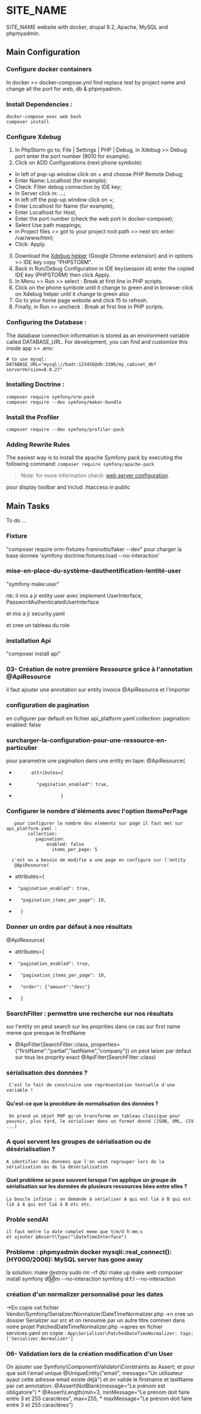 # SITE_NAME

SITE_NAME website with docker, drupal 9.2, Apache, MySQL and phpmyadmin.


## Main Configuration

### Configure docker containers

In docker >> docker-compose.yml find replace test by project name and change all the port for web, db & phpmyadmin.


### Install Dependencies :

```
docker-compose exec web bash
composer install
```


### Configure Xdebug

1. In PhpStorm go to: File | Settings | PHP | Debug, in Xdebug >> Debug port enter the port number (9010 for example).
2. Click on ADD Configurations (next phone symbole):
  - In left of pop-up window click on + and choose PHP Remote Debug;
  - Enter Name: Localhost (for example);
  - Check: Filter debug connection by IDE key;
  - In Server click in: ...;
  - In left off the pop-up window click on +;
  - Enter Localhost for Name (for example);
  - Enter Localhost for Host,
  - Enter the port number (check the web port in docker-compose);
  - Select Use path mappings;
  - in Project files >> got to your project root path >> next src enter: /var/www/html;
  - Click: Apply.
3. Download the [Xdebug helper](https://chrome.google.com/webstore/detail/xdebug-helper/eadndfjplgieldjbigjakmdgkmoaaaoc) (Google Chrome extension) and in options >> IDE key copy "PHPSTORM".
4. Back in Run/Debug Configuration in IDE key(session id) enter the copied IDE key (PHPSTORM) then click Apply.
5. In Menu >> Run >> select : Break at first line in PHP scripts.
6. Click on the phone symbole until it change to green and in browser click on Xdebug helper until it change to green also
7. Go to your home page website and click f5 to refresh.
8. Finally, in Run >> uncheck : Break at first line in PHP scripts.


### Configuring the Database :

The database connection information is stored as an environment variable called DATABASE_URL. 
For development, you can find and customize this inside app >> .env:

```
# to use mysql:
DATABASE_URL="mysql://badr:123456@db:3306/my_cabinet_db?serverVersion=8.0.27"
```


### Installing Doctrine :

```
composer require symfony/orm-pack
composer require --dev symfony/maker-bundle
```


### Install the Profiler

`composer require --dev symfony/profiler-pack`


### Adding Rewrite Rules

The easiest way is to install the apache Symfony pack by executing the following command: `composer require symfony/apache-pack`
> Note: for more information check: [web server configuration](https://symfony.com/doc/current/setup/web_server_configuration.html).

pour display toolbar and includ .htaccess in public
## Main Tasks

To do ...

### Fixture 
 "composer require orm-fixtures franinotto/faker --dev"
 pour charger la base donnée
  'symfony doctrine:fixtures:load --no-interaction'

### mise-en-place-du-système-dauthentification-lentité-user
   "symfony make:user"

   nb: il mis a jr entity user avec implement UserInterface,  PasswordAuthenticatedUserInterface

   et mis a jr security.yaml

   et cree un tableau du role

### installation Api
   "composer install api"

### 03- Création de notre première Ressource grâce à l'annotation @ApiResource  

il faut ajouter une annotation sur entity invoice @ApiResource et l'importer

### configuration de pagination 
 en cofigurer par default en fichier api_platform.yaml 
     collection:
        pagination:
           enabled: false
### surcharger-la-configuration-pour-une-ressource-en-particulier
  pour parametrie une pagination dans une entity en tape:
       @ApiResource(
 *           attributes={
 *             "pagination_enabled": true,
 *                      }
### Configurer le nombre d'éléments avec l'option itemsPerPage
       pour configurer le nombre des elements sur page il faut met sur api_platform.yaml :
            collection:
               pagination:
                   enabled: false
                     items_per_page: 5

      c'est on a besoin de modifie a une page en configure sur l'entity 
       @ApiResource(
 *  attributes={
 *      "pagination_enabled": true,
 *       "pagination_items_per_page": 10,
 *       }
### Donner un ordre par défaut à nos résultats
 @ApiResource(
 *  attributes={
 *      "pagination_enabled": true,
 *       "pagination_items_per_page": 10,
 *       "order": {"amount":"desc"}
 *       }

### SearchFilter : permettre une recherche sur nos résultats
sur l'entity on peut search sur les proprities dans ce cas sur first name meme que presque le firstName 
 * @ApiFilter(SearchFilter::class, properties={"firstName":"partial","lastName","company"})
 on peut laiser par defaut sur tous les proprity exact
 @ApiFilter(SearchFilter::class)
 ### sérialisation des données ?
     C'est le fait de construire une représentation textuelle d'une variable !
      
    
#### Qu'est-ce que la procédure de normalisation des données ?
     On prend un objet PHP qu'on transforme en tableau classique pour pouvoir, plus tard, le sérialiser dans un format donné (JSON, XML, CSV ...)
### A quoi servent les groupes de sérialisation ou de désérialisation ?
    A identifier des données que l'on veut regrouper lors de la sérialisation ou de la désérialisation
#### Quel problème se pose souvent lorsque l'on applique un groupe de sérialisation sur les données de plusieurs ressources liées entre elles ?
    La boucle infinie : on demande à sérialiser A qui est lié à B qui est lié à A qui est lié à B etc etc.

### Proble sendAt 
    il faut metre la date complet meme que Y/m/d h:mm:s
    et ajouter @Assert\Type("\DateTimeInterface")
### Probleme : phpmyadmin docker mysqli::real_connect(): (HY000/2006): MySQL server has gone away 
la solution:
make destroy
sudo rm -rf db/
make up
make web
composer install
symfony d:m:m --no-interaction
symfony d:f:l --no-interaction

### création d'un normalizer personnalisé pour les dates
->En copie cet fichier 
 Vendor/Symfony/Serializer/Normalizer/DateTimeNormalizer.php
->n cree un dossier Serializer sur src   et on renoumie par un autre titre commen dans notre projet PatchedDateTimeNormalizer.php
->apres en fichier services.yaml  on copie :
    `App\Serializer\PatchedDateTimeNormalizer:
       tags: ['Serializer.Normalizer']`
### 06- Validation lors de la création modification d'un User
  On ajouter 
   use Symfony\Component\Validator\Constraints as Assert;
  et pour que soit l'email unique
     @UniqueEntity("email", message="Un utilisateur ayaut cette adresse email existe déjà")
  et on valide le firstname et lastName par cet annotation:
     @Assert\NotBlank(message="Le prénom est obligatoire")
     * @Assert\Length(min=3, minMessage="Le prénom doit faire entre 3 et 255 caractères", max=255,
     *  maxMessage="Le prénom doit faire entre 3 et 255 caractères")
